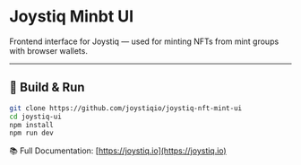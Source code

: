 # Joystiq Minbt UI

Frontend interface for Joystiq — used for minting NFTs from mint groups with browser wallets.

---

## 🔧 Build & Run

```bash
git clone https://github.com/joystiqio/joystiq-nft-mint-ui
cd joystiq-ui
npm install
npm run dev
```

📚 Full Documentation: [https://joystiq.io](https://joystiq.io)